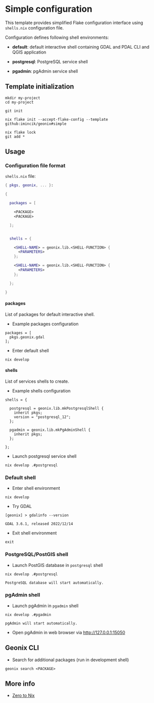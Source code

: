# Simple configuration

This template provides simplified Flake configuration interface using
`shells.nix` configuration file.

Configuration defines following shell environments:

* **default**: default interactive shell containing GDAL and PDAL CLI and QGIS
  application

* **postgresql**: PostgreSQL service shell

* **pgadmin**: pgAdmin service shell


## Template initialization

```
mkdir my-project
cd my-project

git init

nix flake init --accept-flake-config --template github:imincik/geonix#simple

nix flake lock
git add *
```


## Usage

### Configuration file format

`shells.nix` file:

```nix
{ pkgs, geonix, ... }:

{

  packages = [

    <PACKAGE>
    <PACKAGE>

  ];


  shells = {

    <SHELL-NAME> = geonix.lib.<SHELL-FUNCTION> {
      <PARAMETERS>
    };

    <SHELL-NAME> = geonix.lib.<SHELL-FUNCTION> {
      <PARAMETERS>
    };

  };

}
```

#### packages

List of packages for default interactive shell.

* Example packages configuration
```
packages = [
  pkgs.geonix.gdal
];
```

* Enter default shell
```
nix develop
```

#### shells

List of services shells to create.

* Example shells configuration
```
shells = {

  postgresql = geonix.lib.mkPostgresqlShell {
    inherit pkgs;
    version = "postgresql_12";
  };

  pgadmin = geonix.lib.mkPgAdminShell {
    inherit pkgs;
  };

};
```

* Launch postgresql service shell
```
nix develop .#postgresql
```


### Default shell

* Enter shell environment
```
nix develop
```

* Try GDAL
```
[geonix] > gdalinfo --version

GDAL 3.6.1, released 2022/12/14
```

* Exit shell environment
```
exit
```

### PostgreSQL/PostGIS shell

* Launch PostGIS database in `postgresql` shell
```
nix develop .#postgresql

PostgreSQL database will start automatically.
```

### pgAdmin shell

* Launch pgAdmin in `pgadmin` shell
```
nix develop .#pgadmin

pgAdmin will start automatically.
```

* Open pgAdmin in web browser via http://127.0.0.1:15050


## Geonix CLI

* Search for additional packages (run in development shell)

```
geonix search <PACKAGE>
```


## More info

* [Zero to Nix](https://zero-to-nix.com/)
